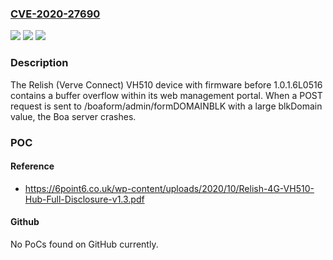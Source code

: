 ### [CVE-2020-27690](https://cve.mitre.org/cgi-bin/cvename.cgi?name=CVE-2020-27690)
![](https://img.shields.io/static/v1?label=Product&message=n%2Fa&color=blue)
![](https://img.shields.io/static/v1?label=Version&message=n%2Fa&color=blue)
![](https://img.shields.io/static/v1?label=Vulnerability&message=n%2Fa&color=brighgreen)

### Description

The Relish (Verve Connect) VH510 device with firmware before 1.0.1.6L0516 contains a buffer overflow within its web management portal. When a POST request is sent to /boaform/admin/formDOMAINBLK with a large blkDomain value, the Boa server crashes.

### POC

#### Reference
- https://6point6.co.uk/wp-content/uploads/2020/10/Relish-4G-VH510-Hub-Full-Disclosure-v1.3.pdf

#### Github
No PoCs found on GitHub currently.

